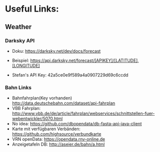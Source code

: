 # Useful Links:

## Weather

### Darksky API

* Doku:     https://darksky.net/dev/docs/forecast

* Beispiel: https://api.darksky.net/forecast/[APIKEY]/[LATITUDE],[LONGITUDE]

* Stefan's API Key: 42a5ce0e9f589a4a0907229d69c6ccdd



### Bahn Links
* Bahnfahrplan(Key vorhanden)  http://data.deutschebahn.com/dataset/api-fahrplan
* VBB Fahrplan: http://www.vbb.de/de/article/fahrplan/webservices/schnittstellen-fuer-webentwickler/5070.html
* No idea:  https://github.com/dbopendata/db-fasta-api-java-client
* Karte mit verfügbaren Verbänden:  https://github.com/highsource/verbundkarte
* VRN openData: https://opendata.rnv-online.de
* Anzeigetafeln DB: http://aseier.de/bahn/a.html
